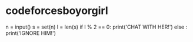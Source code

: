 # codeforcesboyorgirl
n = input()
s = set(n)
l = len(s)
if l % 2 == 0:
    print('CHAT WITH HER!')
else :
    print('IGNORE HIM!')
